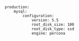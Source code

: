 <!-- usedin: [ _includes/_inlines/Deployment/common/building-a-manifest-file/building-a-manifest-file_mysql-v1.md] -->

```

production:
    mysql:
        configuration:
            version: 5.5
            root_disk_size: 100
            root_disk_type: ssd
            engine: percona

```
